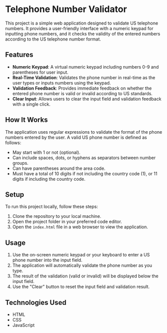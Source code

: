 # Telephone Number Validator

This project is a simple web application designed to validate US telephone numbers. It provides a user-friendly interface with a numeric keypad for inputting phone numbers, and it checks the validity of the entered numbers according to the US telephone number format.

## Features

- **Numeric Keypad**: A virtual numeric keypad including numbers 0-9 and parentheses for user input.
- **Real-Time Validation**: Validates the phone number in real-time as the user types or inputs numbers using the keypad.
- **Validation Feedback**: Provides immediate feedback on whether the entered phone number is valid or invalid according to US standards.
- **Clear Input**: Allows users to clear the input field and validation feedback with a single click.

## How It Works

The application uses regular expressions to validate the format of the phone numbers entered by the user. A valid US phone number is defined as follows:

- May start with 1 or not (optional).
- Can include spaces, dots, or hyphens as separators between number groups.
- Can have parentheses around the area code.
- Must have a total of 10 digits if not including the country code (1), or 11 digits if including the country code.

## Setup

To run this project locally, follow these steps:

1. Clone the repository to your local machine.
2. Open the project folder in your preferred code editor.
3. Open the `index.html` file in a web browser to view the application.

## Usage

1. Use the on-screen numeric keypad or your keyboard to enter a US phone number into the input field.
2. The application will automatically validate the phone number as you type.
3. The result of the validation (valid or invalid) will be displayed below the input field.
4. Use the "Clear" button to reset the input field and validation result.

## Technologies Used

- HTML
- CSS
- JavaScript